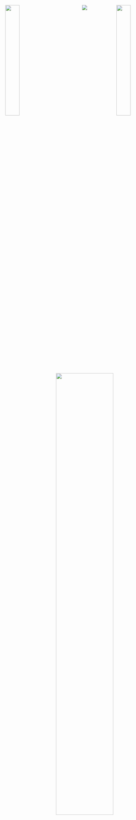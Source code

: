 <img align="left" src="https://user-images.githubusercontent.com/65187002/144930161-2f783401-8d27-4fdf-a2f7-cc0ba32f1f1f.gif" width="30%" style="display:inline;"><img align="right" src="https://user-images.githubusercontent.com/65187002/144930161-2f783401-8d27-4fdf-a2f7-cc0ba32f1f1f.gif" width="30%" autoplay style="display:inline;">
<p align="center">
    <img src="https://readme-typing-svg.herokuapp.com/?lines=Welcome+to+my+profile!;Have+a+look+around!&font=Fira%20Code&color=%23D62F79&center=true&width=280&height=50">


<p align="center">
    <a href="https://github.com/Abdellahsyani"><img width="60%" src="https://github-readme-stats.vercel.app/api/top-langs?username=abdellahsyani&theme=dark&hide=html,css,cmake&layout=compact&langs_count=10&bg_color=101010&hide_title=true"></a>
</p>
